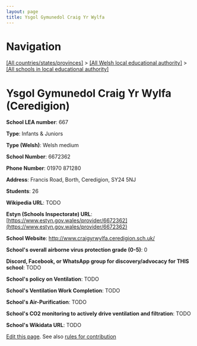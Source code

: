 ```yaml
---
layout: page
title: Ysgol Gymunedol Craig Yr Wylfa
---
```

# Navigation

[[All countries/states/provinces]](../../..) > [[All Welsh local educational authority]](../..) > [[All schools in local educational authority]](..)

# Ysgol Gymunedol Craig Yr Wylfa (Ceredigion)

**School LEA number**: 667

**Type**: Infants & Juniors

**Type (Welsh)**: Welsh medium

**School Number**: 6672362

**Phone Number**: 01970 871280

**Address**: Francis Road, Borth, Ceredigion, SY24 5NJ

**Students**: 26

**Wikipedia URL**: TODO

**Estyn (Schools Inspectorate) URL**: [https://www.estyn.gov.wales/provider/6672362](https://www.estyn.gov.wales/provider/6672362)

**School Website**: http://www.craigyrwylfa.ceredigion.sch.uk/

**School's overall airborne virus protection grade (0-5)**: 0

**Discord, Facebook, or WhatsApp group for discovery/advocacy for THIS school**: TODO

**School's policy on Ventilation**: TODO

**School's Ventilation Work Completion**: TODO

**School's Air-Purification**: TODO

**School's CO2 monitoring to actively drive ventilation and filtration**: TODO

**School's Wikidata URL**: TODO




[Edit this page](https://github.com/VentilationProject/Wales/edit/prif/./Ceredigion/Ysgol_Gymunedol_Craig_Yr_Wylfa.md). See also [rules for contribution](../../../contribution-rules/)
